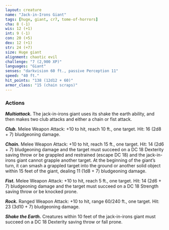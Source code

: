 ```yaml
---
layout: creature
name: "Jack-in-Irons Giant"
tags: [huge, giant, cr7, tome-of-horrors]
cha: 8 (-1)
wis: 12 (+1)
int: 9 (-1)
con: 20 (+5)
dex: 12 (+1)
str: 24 (+7)
size: Huge giant
alignment: chaotic evil
challenge: "7 (2,900 XP)"
languages: "Giant"
senses: "darkvision 60 ft., passive Perception 11"
speed: "40 ft."
hit_points: "138 (12d12 + 60)"
armor_class: "15 (chain scraps)"
---
```


### Actions

***Multiattack.*** The jack-in-irons giant uses its shake the earth ability, and
then makes two club attacks and either a chain or fist attack.

***Club.*** Melee Weapon Attack: +10 to hit, reach 10 ft., one target. Hit: 16 (2d8 + 7) bludgeoning damage.

***Chain.*** Melee Weapon Attack: +10 to hit, reach 15 ft., one target. Hit: 14 (2d6 + 7) bludgeoning damage and the target must succeed on a DC 18 Dexterity saving throw or be grappled and restrained (escape DC 18) and the jack-in-irons giant cannot grapple another target. At the beginning of the giant’s turn, it can smash a grappled target into the ground or another solid object within 15 feet of the giant, dealing 11
(1d8 + 7) bludgeoning damage.

***Fist.*** Melee Weapon Attack: +10 to hit, reach 5 ft., one target. Hit: 14 (2d6 + 7) bludgeoning damage and the target must succeed on a DC 18 Strength saving throw or be knocked prone.

***Rock.*** Ranged Weapon Attack: +10 to hit, range 60/240 ft., one target. Hit: 23 (3d10 + 7) bludgeoning damage.

***Shake the Earth.*** Creatures within 10 feet of the jack-in-irons giant
must succeed on a DC 18 Dexterity saving throw or fall prone.
